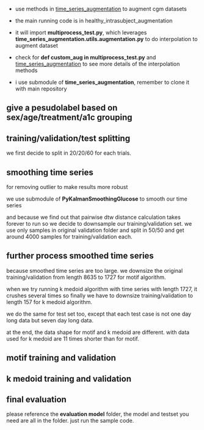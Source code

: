 * use methods in [time_series_augmentation](https://github.com/uchidalab/time_series_augmentation.git) to augment cgm datasets

* the main running code is in healthy_intrasubject_augmentation

* it will import **multiprocess_test.py**, which leverages **time_series_augmentation.utils.augmentation.py** to do interpolation to augment dataset

* check for **def custom_aug in multiprocess_test.py** and [time_series_augmentation](https://github.com/uchidalab/time_series_augmentation.git) to see more details of the interpolation methods

* i use submodule of **time_series_augmentation**, remember to clone it with main repository

## give a pesudolabel based on sex/age/treatment/a1c grouping

## training/validation/test splitting

we first decide to split in 20/20/60 for each trials.

## smoothing time series

for removing outlier to make results more robust

we use submodule of **PyKalmanSmoothingGlucose** to smooth our time series

and because we find out that pairwise dtw distance calculation takes forever to run so we decide to downsample our training/validation set. we use only samples in original validation folder and split in 50/50 and get around 4000 samples for training/validation each.

## further process smoothed time series

because smoothed time series are too large. we downsize the original training/validation from length 8635 to 1727 for motif algorithm.

when we try running k medoid algorithm with time series with length 1727, it crushes several times so finally we have to downsize training/validation to length 157 for k medoid algorithm.

we do the same for test set too, except that each test case is not one day long data but seven day long data.

at the end, the data shape for motif and k medoid are different. with data used for k medoid are 11 times shorter than for motif.

## motif training and validation

## k medoid training and validation

## final evaluation

please reference the **evaluation model** folder, the model and testset you need are all in the folder. just run the sample code.
